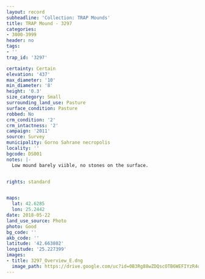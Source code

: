 ```yaml
---
layout: record
subheadline: 'Collection: TRAP Mounds'
title: TRAP Mound - 3297
categories:
- 3000-3999
header: no
tags:
- ''
trap_id: '3297'

certainty: Certain
elevation: '437'
max_diameter: '10'
min_diameter: '8'
height: '0.3'
size_category: Small
surrounding_land_use: Pasture
surface_condition: Pasture
robbed: No
crm_condition: '2'
crm_intactness: '2'
campaign: '2011'
source: Survey
municipality: Gorno Sahrane necropolis
locality: ''
bgcode: DS001
notes: |-
  Low mound barely viible, no stones on the surface.


rights: standard


maps:
  lat: 42.6285
  lon: 25.2442
date: 2018-05-22
land_use_source: Photo
photo: Good
bg_code: ''
akb_code: ''
latitude: '42.663802'
longitude: '25.227399'
images:
- title: 3297_Overview_E.dng
  image_path: https://drive.google.com/uc?id=0B3Rg88wZDQscOTB6WEFIYzR4dFk
---
```

